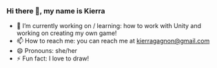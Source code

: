 ### Hi there 👋, my name is Kierra

- 🔭 I’m currently working on / learning: how to work with Unity and working on creating my own game!
- 📫 How to reach me: you can reach me at kierragagnon@gmail.com
- 😄 Pronouns: she/her
- ⚡ Fun fact: I love to draw!
